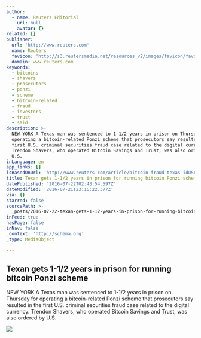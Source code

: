 ```yaml
---
author:
  - name: Reuters Editorial
    url: null
    avatar: {}
related: []
publisher:
  url: 'http://www.reuters.com'
  name: Reuters
  favicon: 'http://s3.reutersmedia.net/resources_v2/images/favicon/favicon.ico'
  domain: www.reuters.com
keywords:
  - bitcoins
  - shavers
  - prosecutors
  - ponzi
  - scheme
  - bitcoin-related
  - fraud
  - investors
  - trust
  - said
description: >-
  NEW YORK A Texas man was sentenced to 1-1/2 years in prison on Thursday for
  operating a bitcoin-related Ponzi scheme that prosecutors say resulted in the
  first U.S. criminal securities fraud case related to the digital currency.
  Trendon Shavers, who operated Bitcoin Savings and Trust, was also ordered by
  U.S.
inLanguage: en
app_links: []
isBasedOnUrl: 'http://www.reuters.com/article/bitcoin-fraud-texas-idUSL1N1A7270'
title: Texan gets 1-1/2 years in prison for running bitcoin Ponzi scheme
datePublished: '2016-07-22T02:43:54.597Z'
dateModified: '2016-07-21T23:16:22.377Z'
via: {}
starred: false
sourcePath: >-
  _posts/2016-07-22-texan-gets-1-12-years-in-prison-for-running-bitcoin-ponzi-s.md
inFeed: true
hasPage: false
inNav: false
_context: 'http://schema.org'
_type: MediaObject

---
```

<article style=""><h1>Texan gets 1-1/2 years in prison for running bitcoin Ponzi scheme</h1><p>NEW YORK A Texas man was sentenced to 1-1/2 years in prison on Thursday for operating a bitcoin-related Ponzi scheme that prosecutors say resulted in the first U.S. criminal securities fraud case related to the digital currency. Trendon Shavers, who operated Bitcoin Savings and Trust, was also ordered by U.S.</p><img src="http://s4.reutersmedia.net/resources_v2/images/rcom-default.png" /></article>
